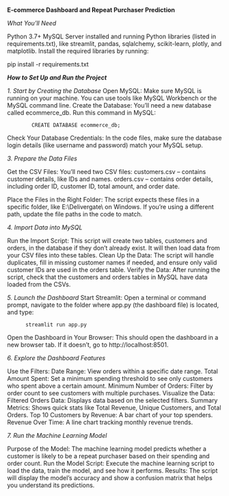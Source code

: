 **E-commerce Dashboard and Repeat Purchaser Prediction**

_What You’ll Need_

Python 3.7+
MySQL Server installed and running
Python libraries (listed in requirements.txt), like streamlit, pandas, sqlalchemy, scikit-learn, plotly, and matplotlib.
Install the required libraries by running:

pip install -r requirements.txt

**_How to Set Up and Run the Project_**

_1. Start by Creating the Database_
Open MySQL: Make sure MySQL is running on your machine. You can use tools like MySQL Workbench or the MySQL command line.
Create the Database: You’ll need a new database called ecommerce_db. Run this command in MySQL:

            CREATE DATABASE ecommerce_db;

Check Your Database Credentials: In the code files, make sure the database login details (like username and password) match your MySQL setup.

_3. Prepare the Data Files_

Get the CSV Files: You’ll need two CSV files:
              customers.csv – contains customer details, like IDs and names.
              orders.csv – contains order details, including order ID, customer ID, total amount, and order date.
              
Place the Files in the Right Folder:
The script expects these files in a specific folder, like E:\Delivergate\ on Windows. 
If you’re using a different path, update the file paths in the code to match.

_4. Import Data into MySQL_

Run the Import Script:
  This script will create two tables, customers and orders, in the database if they don’t already exist. It will then load data from your CSV files into these tables.
Clean Up the Data:
  The script will handle duplicates, fill in missing customer names if needed, and ensure only valid customer IDs are used in the orders table.
Verify the Data:
  After running the script, check that the customers and orders tables in MySQL have data loaded from the CSVs.

_5. Launch the Dashboard_
Start Streamlit:
  Open a terminal or command prompt, navigate to the folder where app.py (the dashboard file) is located, and type:

          streamlit run app.py

Open the Dashboard in Your Browser:
This should open the dashboard in a new browser tab.
If it doesn’t, go to http://localhost:8501.

_6. Explore the Dashboard Features_

Use the Filters:
Date Range: View orders within a specific date range.
Total Amount Spent: Set a minimum spending threshold to see only customers who spent above a certain amount.
Minimum Number of Orders: Filter by order count to see customers with multiple purchases.
Visualize the Data:
Filtered Orders Data: Displays data based on the selected filters.
Summary Metrics: Shows quick stats like Total Revenue, Unique Customers, and Total Orders.
Top 10 Customers by Revenue: A bar chart of your top spenders.
Revenue Over Time: A line chart tracking monthly revenue trends.

_7. Run the Machine Learning Model_

Purpose of the Model:
  The machine learning model predicts whether a customer is likely to be a repeat purchaser based on their spending and order count.
Run the Model Script:
  Execute the machine learning script to load the data, train the model, and see how it performs.
Results:
  The script will display the model’s accuracy and show a confusion matrix that helps you understand its predictions.
